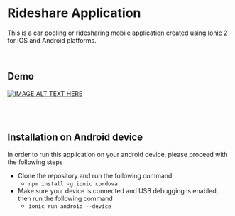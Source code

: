 Rideshare Application
===================
This is a car pooling or ridesharing mobile application created using [Ionic 2](http://ionicframework.com/docs/) for iOS and Android platforms.

<br>

## Demo

[![IMAGE ALT TEXT HERE](https://img.youtube.com/vi/YOUTUBE_VIDEO_ID_HERE/0.jpg)](https://www.youtube.com/embed/QnSwMJLtW6Q)

<br><br>

## Installation on Android device 

In order to run this application on your android device, please proceed with the following steps

- Clone the repository and run the following command
    - `npm install -g ionic cordova`
- Make sure your device is connected and USB debugging is enabled, then run the following command
    - `ionic run android --device`
